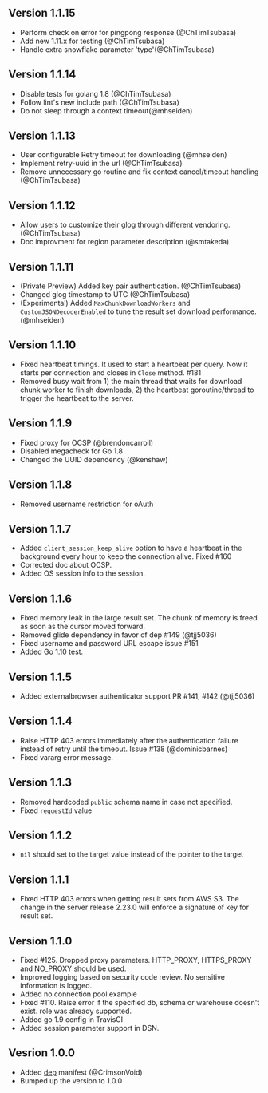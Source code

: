 ## Version 1.1.15
- Perform check on error for pingpong response (@ChTimTsubasa)
- Add new 1.11.x for testing (@ChTimTsubasa)
- Handle extra snowflake parameter 'type'(@ChTimTsubasa)

## Version 1.1.14
- Disable tests for golang 1.8 (@ChTimTsubasa)
- Follow lint's new include path (@ChTimTsubasa)
- Do not sleep through a context timeout(@mhseiden)

## Version 1.1.13
- User configurable Retry timeout for downloading (@mhseiden)
- Implement retry-uuid in the url (@ChTimTsubasa)
- Remove unnecessary go routine and fix context cancel/timeout handling (@ChTimTsubasa)

## Version 1.1.12
- Allow users to customize their glog through different vendoring. (@ChTimTsubasa)
- Doc improvment for region parameter description (@smtakeda)

## Version 1.1.11

- (Private Preview) Added key pair authentication. (@ChTimTsubasa)
- Changed glog timestamp to UTC (@ChTimTsubasa)
- (Experimental) Added `MaxChunkDownloadWorkers` and `CustomJSONDecoderEnabled` to tune the result set download performance. (@mhseiden)

## Version 1.1.10

- Fixed heartbeat timings. It used to start a heartbeat per query. Now it starts per connection and closes in `Close` method. #181 
- Removed busy wait from 1) the main thread that waits for download chunk worker to finish downloads, 2) the heartbeat goroutine/thread to trigger the heartbeat to the server.

## Version 1.1.9

- Fixed proxy for OCSP (@brendoncarroll)
- Disabled megacheck for Go 1.8
- Changed the UUID dependency (@kenshaw)

## Version 1.1.8

- Removed username restriction for oAuth

## Version 1.1.7

- Added `client_session_keep_alive` option to have a heartbeat in the background every hour to keep the connection alive. Fixed #160
- Corrected doc about OCSP.
- Added OS session info to the session.

## Version 1.1.6

- Fixed memory leak in the large result set. The chunk of memory is freed as soon as the cursor moved forward.
- Removed glide dependency in favor of dep #149 (@tjj5036)
- Fixed username and password URL escape issue #151
- Added Go 1.10 test.

## Version 1.1.5

- Added externalbrowser authenticator support PR #141, #142 (@tjj5036)

## Version 1.1.4

- Raise HTTP 403 errors immediately after the authentication failure instead of retry until the timeout. Issue #138 (@dominicbarnes)
- Fixed vararg error message.

## Version 1.1.3

- Removed hardcoded `public` schema name in case not specified.
- Fixed `requestId` value

## Version 1.1.2

- `nil` should set to the target value instead of the pointer to the target

## Version 1.1.1

- Fixed HTTP 403 errors when getting result sets from AWS S3. The change in the server release 2.23.0 will enforce a signature of key for result set.

## Version 1.1.0

- Fixed #125. Dropped proxy parameters. HTTP_PROXY, HTTPS_PROXY and NO_PROXY should be used.
- Improved logging based on security code review. No sensitive information is logged.
- Added no connection pool example
- Fixed #110. Raise error if the specified db, schema or warehouse doesn't exist. role was already supported.
- Added go 1.9 config in TravisCI
- Added session parameter support in DSN.

## Vesrion 1.0.0

- Added [dep](https://github.com/golang/dep) manifest (@CrimsonVoid)
- Bumped up the version to 1.0.0
